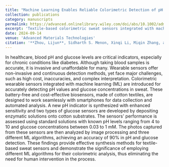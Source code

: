 ```yaml
---
title: "Machine Learning Enables Reliable Colorimetric Detection of pH and Glucose in Wearable Sweat Sensors"
collection: publications
category: manuscripts
permalink: https://advanced.onlinelibrary.wiley.com/doi/abs/10.1002/admt.202401121
excerpt: 'Textile-based colorimetric sweat sensors integrated with machine learning enable accurate, non-invasive detection of pH and glucose for personalized health monitoring.'
date: 2024-09-14
venue: 'Advanced Materials Technologies'
citation: '**Zhou, Lijun**, Sidharth S. Menon, Xinqi Li, Miqin Zhang, and Mohammad H. Malakooti. "Machine Learning Enables Reliable Colorimetric Detection of pH and Glucose in Wearable Sweat Sensors." Advanced Materials Technologies 10, no. 3 (2025): 2401121.'
---
```


In healthcare, blood pH and glucose levels are critical indicators, especially for chronic conditions like diabetes. Although taking blood samples is accurate, it is invasive and unaffordable for many. Wearable sensors offer non-invasive and continuous detection methods, yet face major challenges, such as high cost, inaccuracies, and complex interpretation. Colorimetric wearable sensors integrated with machine learning (ML) are introduced for accurately detecting pH values and glucose concentrations in sweat. These battery-free and cost-effective biosensors, made of cotton textiles, are designed to work seamlessly with smartphones for data collection and automated analysis. A new pH indicator is synthesized with enhanced sensitivity and two types of glucose sensors are developed by depositing enzymatic solutions onto cotton substrates. The sensors' performance is assessed using standard solutions with known pH levels ranging from 4 to 10 and glucose concentrations between 0.03 to 1 mM. The photos captured from these sensors are then analyzed by image processing and three different ML algorithms, achieving an accuracy of 90% in pH and glucose detection. These findings provide effective synthesis methods for textile-based sweat sensors and demonstrate the significance of employing different ML algorithms for their colorimetric analysis, thus eliminating the need for human intervention in the process.